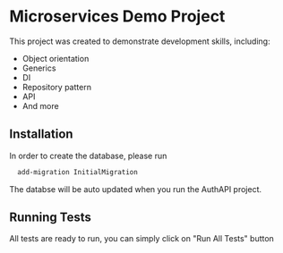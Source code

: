 
# Microservices Demo Project

This project was created to demonstrate development skills, including:
- Object orientation
- Generics
- DI
- Repository pattern
- API
- And more


## Installation

In order to create the database, please run

```bash
  add-migration InitialMigration
```
The databse will be auto updated when you run the AuthAPI project.
    
## Running Tests

All tests are ready to run, you can simply click on "Run All Tests" button


